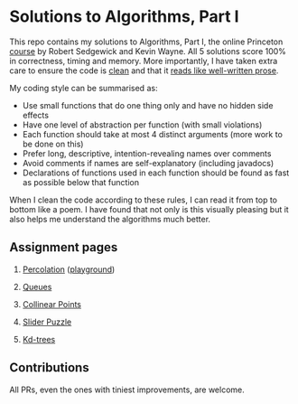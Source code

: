 # Solutions to Algorithms, Part I

This repo contains my solutions to Algorithms, Part I, the online Princeton [course](https://www.coursera.org/learn/algorithms-part1) by Robert Sedgewick and Kevin Wayne. All 5 solutions score 100% in correctness, timing and memory. More importantly, I have taken extra care to ensure the code is [clean](https://www.goodreads.com/book/show/3735293-clean-code) and that it [reads like well-written prose](https://hackernoon.com/how-to-write-clean-code-d557d998bb08).

My coding style can be summarised as:

- Use small functions that do one thing only and have no hidden side effects
- Have one level of abstraction per function (with small violations)
- Each function should take at most 4 distinct arguments (more work to be done on this)
- Prefer long, descriptive, intention-revealing names over comments
- Avoid comments if names are self-explanatory (including javadocs)
- Declarations of functions used in each function should be found as fast as possible below that function

When I clean the code according to these rules, I can read it from top to bottom like a poem. I have found that not only is this visually pleasing but it also helps me understand the algorithms much better.

## Assignment pages

1. [Percolation](https://coursera.cs.princeton.edu/algs4/assignments/percolation/specification.php) ([playground](https://anarkafkas.com/algos/percolation))

2. [Queues](https://coursera.cs.princeton.edu/algs4/assignments/queues/specification.php)

3. [Collinear Points](https://coursera.cs.princeton.edu/algs4/assignments/collinear/specification.php)

4. [Slider Puzzle](https://coursera.cs.princeton.edu/algs4/assignments/8puzzle/specification.php)

5. [Kd-trees](https://coursera.cs.princeton.edu/algs4/assignments/kdtree/specification.php)

## Contributions

All PRs, even the ones with tiniest improvements, are welcome.

